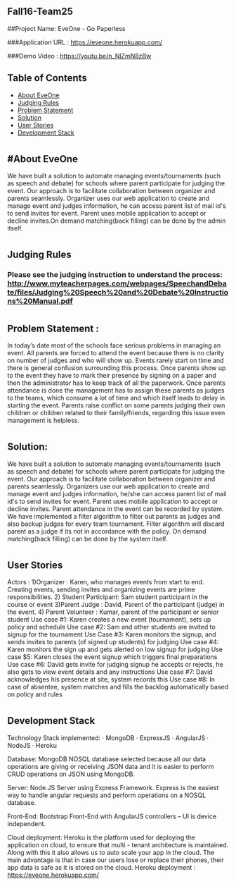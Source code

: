## Fall16-Team25

##Project Name: EveOne - Go Paperless

###Application URL : https://eveone.herokuapp.com/

###Demo Video : https://youtu.be/n_NlZmN8zBw

Table of Contents
-----------------

- [About EveOne](#about-eveone)
- [Judging Rules](#judging-rules)
- [Problem Statement](#problem-statement)
- [Solution](#soution)
- [User Stories](#user-stories)
- [Development Stack](#development-stack) 

#
#


#About EveOne
--------

We have built a solution to automate managing events/tournaments (such as speech and debate) for schools where parent participate for judging the event. Our approach is to facilitate collaboration between organizer and parents seamlessly. Organizer uses our web application to create and manage event and judges information, he can access parent list of mail id's to send invites for event. Parent uses mobile application to accept or decline invites.On demand matching(back filling)  can be done by the admin itself.

#
#
Judging Rules
--------------

### Please see the judging instruction to understand the process: http://www.myteacherpages.com/webpages/SpeechandDebate/files/Judging%20Speech%20and%20Debate%20Instructions%20Manual.pdf

#
#
Problem Statement :
--------------
In today’s date most of the schools face serious problems in managing an event. All parents are
forced to attend the event because there is no clarity on number of judges and who will show
up. Events rarely start on time and there is general confusion surrounding this process. Once
parents show up to the event they have to mark their presence by signing on a paper and then
the administrator has to keep track of all the paperwork. Once parents attendance is done the
management has to assign these parents as judges to the teams, which consume a lot of time
and which itself leads to delay in starting the event. Parents raise conflict on some parents
judging their own children or children related to their family/friends, regarding this issue even
management is helpless.
#
#
Solution:
--------------
We have built a solution to automate managing events/tournaments (such as speech
and debate) for schools where parent participate for judging the event. Our approach is
to facilitate collaboration between organizer and parents seamlessly. Organizers use
our web application to create and manage event and judges information, he/she can
access parent list of mail id's to send invites for event. Parent uses mobile application to
accept or decline invites. Parent attendance in the event can be recorded by system.
We have implemented a filter algorithm to filter out parents as judges and also backup
judges for every team tournament. Filter algorithm will discard parent as a judge if its
not in accordance with the policy. On demand matching(back filling) can be done by the
system itself.

#
#

User Stories
------------

Actors :
1)Organizer : Karen, who manages events from start to end. Creating events, sending
invites and organizing events are prime responsibilities.
2) Student Participant: Sam student participant in the course or event
3)Parent Judge : David, Parent of the participant (judge) in the event.
4) Parent Volunteer : Kumar, parent of the participant or senior student
Use case #1: Karen creates a new event (tournament), sets up policy and schedule
Use case #2: Sam and other students are invited to signup for the tournament
Use Case #3: Karen monitors the signup, and sends invites to parents (of signed up
students) for judging
Use case #4: Karen monitors the sign up and gets alerted on low signup for judging
Use case $5: Karen closes the event signup which triggers final preparations
Use case #6: David gets invite for judging signup he accepts or rejects, he also gets to
view event details and any instructions
Use case #7: David acknowledges his presence at site, system records this
Use case #8: In case of absentee, system matches and fills the backlog automatically
based on policy and rules


#
#

Development Stack
------------
Technology Stack implemented:
· MongoDB
· ExpressJS
· AngularJS
· NodeJS
· Heroku

Database:
MongoDB NOSQL database selected because all our data operations are giving or receiving
JSON data and it is easier to perform CRUD operations on JSON using MongoDB. 

Server:
Node.JS Server using Express Framework. Express is the easiest way to handle angular
requests and perform operations on a NOSQL database.

Front-End:
Bootstrap Front-End with AngularJS controllers – UI is device independent.

Cloud deployment:
Heroku is the platform used for deploying the application on cloud, to ensure that multi - tenant
architecture is maintained. Along with this it also allows us to auto scale your app in the cloud.
The main advantage is that in case our users lose or replace their phones, their app data is safe
as it is stored on the cloud.
Heroku deployment : https://eveone.herokuapp.com/

#
#


